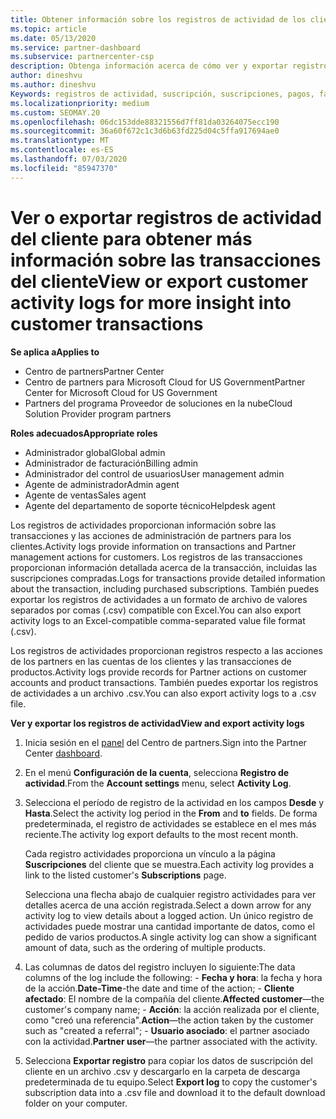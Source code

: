 ```yaml
---
title: Obtener información sobre los registros de actividad de los clientes
ms.topic: article
ms.date: 05/13/2020
ms.service: partner-dashboard
ms.subservice: partnercenter-csp
description: Obtenga información acerca de cómo ver y exportar registros de actividad para obtener información sobre las transacciones de cuentas de clientes y otras actividades de administración de asociados relacionadas con el cliente.
author: dineshvu
ms.author: dineshvu
Keywords: registros de actividad, suscripción, suscripciones, pagos, facturación, transacciones
ms.localizationpriority: medium
ms.custom: SEOMAY.20
ms.openlocfilehash: 06dc153dde88321556d7ff81da03264075ecc190
ms.sourcegitcommit: 36a60f672c1c3d6b63fd225d04c5ffa917694ae0
ms.translationtype: MT
ms.contentlocale: es-ES
ms.lasthandoff: 07/03/2020
ms.locfileid: "85947370"
---
```

# <a name="view-or-export-customer-activity-logs-for-more-insight-into-customer-transactions"></a><span data-ttu-id="6f73b-104">Ver o exportar registros de actividad del cliente para obtener más información sobre las transacciones del cliente</span><span class="sxs-lookup"><span data-stu-id="6f73b-104">View or export customer activity logs for more insight into customer transactions</span></span>

<span data-ttu-id="6f73b-105">**Se aplica a**</span><span class="sxs-lookup"><span data-stu-id="6f73b-105">**Applies to**</span></span>

- <span data-ttu-id="6f73b-106">Centro de partners</span><span class="sxs-lookup"><span data-stu-id="6f73b-106">Partner Center</span></span>
- <span data-ttu-id="6f73b-107">Centro de partners para Microsoft Cloud for US Government</span><span class="sxs-lookup"><span data-stu-id="6f73b-107">Partner Center for Microsoft Cloud for US Government</span></span>
- <span data-ttu-id="6f73b-108">Partners del programa Proveedor de soluciones en la nube</span><span class="sxs-lookup"><span data-stu-id="6f73b-108">Cloud Solution Provider program partners</span></span>

<span data-ttu-id="6f73b-109">**Roles adecuados**</span><span class="sxs-lookup"><span data-stu-id="6f73b-109">**Appropriate roles**</span></span>

- <span data-ttu-id="6f73b-110">Administrador global</span><span class="sxs-lookup"><span data-stu-id="6f73b-110">Global admin</span></span>
- <span data-ttu-id="6f73b-111">Administrador de facturación</span><span class="sxs-lookup"><span data-stu-id="6f73b-111">Billing admin</span></span>
- <span data-ttu-id="6f73b-112">Administrador del control de usuarios</span><span class="sxs-lookup"><span data-stu-id="6f73b-112">User management admin</span></span>
- <span data-ttu-id="6f73b-113">Agente de administrador</span><span class="sxs-lookup"><span data-stu-id="6f73b-113">Admin agent</span></span>
- <span data-ttu-id="6f73b-114">Agente de ventas</span><span class="sxs-lookup"><span data-stu-id="6f73b-114">Sales agent</span></span>
- <span data-ttu-id="6f73b-115">Agente del departamento de soporte técnico</span><span class="sxs-lookup"><span data-stu-id="6f73b-115">Helpdesk agent</span></span>

<span data-ttu-id="6f73b-116">Los registros de actividades proporcionan información sobre las transacciones y las acciones de administración de partners para los clientes.</span><span class="sxs-lookup"><span data-stu-id="6f73b-116">Activity logs provide information on transactions and Partner management actions for customers.</span></span> <span data-ttu-id="6f73b-117">Los registros de las transacciones proporcionan información detallada acerca de la transacción, incluidas las suscripciones compradas.</span><span class="sxs-lookup"><span data-stu-id="6f73b-117">Logs for transactions provide detailed information about the transaction, including purchased subscriptions.</span></span> <span data-ttu-id="6f73b-118">También puedes exportar los registros de actividades a un formato de archivo de valores separados por comas (.csv) compatible con Excel.</span><span class="sxs-lookup"><span data-stu-id="6f73b-118">You can also export activity logs to an Excel-compatible comma-separated value file format (.csv).</span></span>

<span data-ttu-id="6f73b-119">Los registros de actividades proporcionan registros respecto a las acciones de los partners en las cuentas de los clientes y las transacciones de productos.</span><span class="sxs-lookup"><span data-stu-id="6f73b-119">Activity logs provide records for Partner actions on customer accounts and product transactions.</span></span> <span data-ttu-id="6f73b-120">También puedes exportar los registros de actividades a un archivo .csv.</span><span class="sxs-lookup"><span data-stu-id="6f73b-120">You can also export activity logs to a .csv file.</span></span>

<span data-ttu-id="6f73b-121">**Ver y exportar los registros de actividad**</span><span class="sxs-lookup"><span data-stu-id="6f73b-121">**View and export activity logs**</span></span>

1. <span data-ttu-id="6f73b-122">Inicia sesión en el [panel](https://partner.microsoft.com/dashboard) del Centro de partners.</span><span class="sxs-lookup"><span data-stu-id="6f73b-122">Sign into the Partner Center [dashboard](https://partner.microsoft.com/dashboard).</span></span>

2. <span data-ttu-id="6f73b-123">En el menú **Configuración de la cuenta**, selecciona **Registro de actividad**.</span><span class="sxs-lookup"><span data-stu-id="6f73b-123">From the **Account settings** menu, select **Activity Log**.</span></span>
2.  <span data-ttu-id="6f73b-124">Selecciona el período de registro de la actividad en los campos **Desde** y **Hasta**.</span><span class="sxs-lookup"><span data-stu-id="6f73b-124">Select the activity log period in the **From** and **to** fields.</span></span> <span data-ttu-id="6f73b-125">De forma predeterminada, el registro de actividades se establece en el mes más reciente.</span><span class="sxs-lookup"><span data-stu-id="6f73b-125">The activity log export defaults to the most recent month.</span></span>

    <span data-ttu-id="6f73b-126">Cada registro actividades proporciona un vínculo a la página **Suscripciones** del cliente que se muestra.</span><span class="sxs-lookup"><span data-stu-id="6f73b-126">Each activity log provides a link to the listed customer's **Subscriptions** page.</span></span>

    <span data-ttu-id="6f73b-127">Selecciona una flecha abajo de cualquier registro actividades para ver detalles acerca de una acción registrada.</span><span class="sxs-lookup"><span data-stu-id="6f73b-127">Select a down arrow for any activity log to view details about a logged action.</span></span> <span data-ttu-id="6f73b-128">Un único registro de actividades puede mostrar una cantidad importante de datos, como el pedido de varios productos.</span><span class="sxs-lookup"><span data-stu-id="6f73b-128">A single activity log can show a significant amount of data, such as the ordering of multiple products.</span></span>

3.   <span data-ttu-id="6f73b-129">Las columnas de datos del registro incluyen lo siguiente:</span><span class="sxs-lookup"><span data-stu-id="6f73b-129">The data columns of the log include the following:</span></span>
    -   <span data-ttu-id="6f73b-130">**Fecha y hora**: la fecha y hora de la acción.</span><span class="sxs-lookup"><span data-stu-id="6f73b-130">**Date-Time**-the date and time of the action;</span></span>
    -   <span data-ttu-id="6f73b-131">**Cliente afectado**: El nombre de la compañía del cliente.</span><span class="sxs-lookup"><span data-stu-id="6f73b-131">**Affected customer**—the customer's company name;</span></span>
    -   <span data-ttu-id="6f73b-132">**Acción**: la acción realizada por el cliente, como "creó una referencia".</span><span class="sxs-lookup"><span data-stu-id="6f73b-132">**Action**—the action taken by the customer such as "created a referral";</span></span>
    -   <span data-ttu-id="6f73b-133">**Usuario asociado**: el partner asociado con la actividad.</span><span class="sxs-lookup"><span data-stu-id="6f73b-133">**Partner user**—the partner associated with the activity.</span></span>

4.  <span data-ttu-id="6f73b-134">Selecciona **Exportar registro** para copiar los datos de suscripción del cliente en un archivo .csv y descargarlo en la carpeta de descarga predeterminada de tu equipo.</span><span class="sxs-lookup"><span data-stu-id="6f73b-134">Select **Export log** to copy the customer's subscription data into a .csv file and download it to the default download folder on your computer.</span></span>
    
 

 



